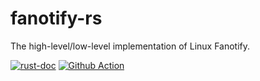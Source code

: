 # fanotify-rs
The high-level/low-level implementation of Linux Fanotify.

[![rust-doc](https://docs.rs/fanotify-rs/badge.svg)](https://docs.rs/fanotify-rs/)
[![Github Action](https://github.com/ZhangLei-cn/fanotify-rs/workflows/Rust/badge.svg)](https://github.com/ZhangLei-cn/fanotify-rs/actions)
